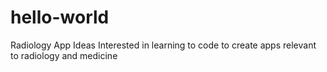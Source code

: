 # hello-world
Radiology App Ideas
Interested in learning to code to create apps relevant to radiology and medicine
